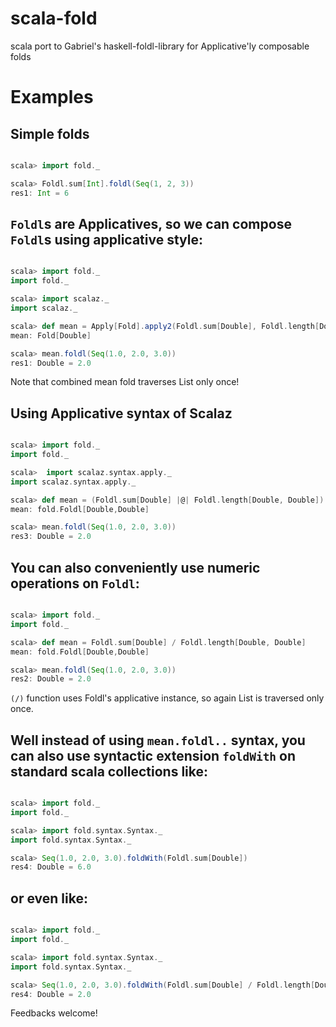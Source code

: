 # scala-fold
scala port to Gabriel's haskell-foldl-library for Applicative'ly composable folds

# Examples

## Simple folds

```scala

scala> import fold._

scala> Foldl.sum[Int].foldl(Seq(1, 2, 3))
res1: Int = 6

```

## `Foldl`s are Applicatives, so we can compose `Foldl`s using applicative style:

```scala

scala> import fold._
import fold._

scala> import scalaz._
import scalaz._

scala> def mean = Apply[Fold].apply2(Foldl.sum[Double], Foldl.length[Double, Double])(_ / _)
mean: Fold[Double]

scala> mean.foldl(Seq(1.0, 2.0, 3.0))
res1: Double = 2.0

```
Note that combined mean fold traverses List only once!

## Using Applicative syntax of Scalaz

```scala

scala> import fold._
import fold._

scala>  import scalaz.syntax.apply._
import scalaz.syntax.apply._

scala> def mean = (Foldl.sum[Double] |@| Foldl.length[Double, Double]) (_ / _)
mean: fold.Foldl[Double,Double]

scala> mean.foldl(Seq(1.0, 2.0, 3.0))
res3: Double = 2.0

```
## You can also conveniently use numeric operations on `Foldl`:

```scala

scala> import fold._
import fold._

scala> def mean = Foldl.sum[Double] / Foldl.length[Double, Double]
mean: fold.Foldl[Double,Double]

scala> mean.foldl(Seq(1.0, 2.0, 3.0))
res2: Double = 2.0

```
`(/)` function uses Foldl's applicative instance, so again List is traversed only once.

## Well instead of using `mean.foldl..` syntax, you can also use syntactic extension `foldWith` on standard scala collections like:
```scala

scala> import fold._
import fold._

scala> import fold.syntax.Syntax._
import fold.syntax.Syntax._

scala> Seq(1.0, 2.0, 3.0).foldWith(Foldl.sum[Double])
res4: Double = 6.0

```

## or even like:

```scala

scala> import fold._
import fold._

scala> import fold.syntax.Syntax._
import fold.syntax.Syntax._

scala> Seq(1.0, 2.0, 3.0).foldWith(Foldl.sum[Double] / Foldl.length[Double, Double])
res4: Double = 2.0

```

Feedbacks welcome!
